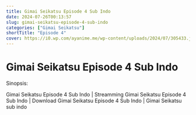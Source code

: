 ```yaml
---
title: Gimai Seikatsu Episode 4 Sub Indo
date: 2024-07-26T00:13:57
slug: gimai-seikatsu-episode-4-sub-indo
categories: ["Gimai Seikatsu"]
shortTitle: "Episode 4"
cover: https://i0.wp.com/ayanime.me/wp-content/uploads/2024/07/305433.jpg
---
```


# Gimai Seikatsu Episode 4 Sub Indo

<iframe-loader iframe-src1="https://play.ayanime.me/include/fluidplayer/fluidplayer.php?VideoSrc1=https%3A%2F%2Fdrive.google.com%2Ffile%2Fd%2F1UbHNIrfk7HzZ4yInQC0_T7Xj_jWIuhom%2Fview%3Fusp%3Ddrive_link&VideoType1=video%2Fmp4&VideoQuality1=480p&VideoSrc2=https%3A%2F%2Fdrive.google.com%2Ffile%2Fd%2F1XFyVksRGAupxXexZ1uWUxhyhLErXPlKO%2Fview%3Fusp%3Ddrive_link&VideoType2=video%2Fmp4&VideoQuality2=720p&VideoSrc3=https%3A%2F%2Fdrive.google.com%2Ffile%2Fd%2F1oY8zIOIC-r5T6DTYQe131mh-oiw1uWEk%2Fview%3Fusp%3Ddrive_link&VideoType3=video%2Fmp4&VideoQuality3=1080p&VideoPoster=&VideoTrack1=&kind1=&srclang1=&label1=&default1=&player=fluid+player&server=Drive+API&api=&width=100%25&height=320px" iframe-src2="https://drive.google.com/file/d/1oY8zIOIC-r5T6DTYQe131mh-oiw1uWEk/preview"></iframe-loader>

Sinopsis:
<p>Gimai Seikatsu Episode 4 Sub Indo | Streamming Gimai Seikatsu Episode 4 Sub Indo | Download Gimai Seikatsu Episode 4 Sub Indo | Gimai Seikatsu sub indo</p>

